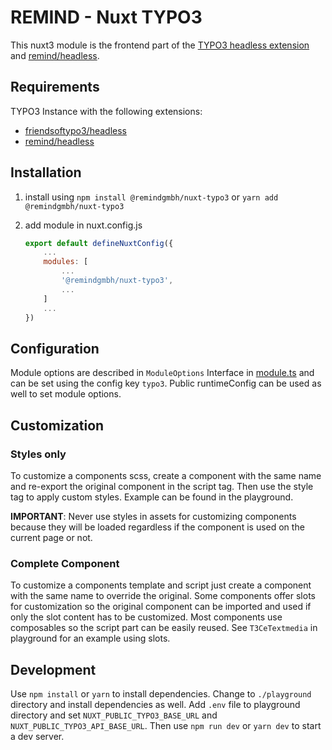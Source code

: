 # REMIND - Nuxt TYPO3

This nuxt3 module is the frontend part of the [TYPO3 headless extension](https://github.com/TYPO3-Headless/headless) and [remind/headless](https://github.com/remindgmbh/headless).

## Requirements

TYPO3 Instance with the following extensions:

-   [friendsoftypo3/headless](https://github.com/TYPO3-Headless/headless)
-   [remind/headless](https://github.com/remindgmbh/headless)

## Installation

1. install using `npm install @remindgmbh/nuxt-typo3` or `yarn add @remindgmbh/nuxt-typo3`

2. add module in nuxt.config.js

    ```javascript
    export default defineNuxtConfig({
        ...
        modules: [
            ...
            '@remindgmbh/nuxt-typo3',
            ...
        ]
        ...
    })
    ```

## Configuration

Module options are described in `ModuleOptions` Interface in [module.ts](src/module.ts) and can be set using the config key `typo3`. Public runtimeConfig can be used as well to set module options.

## Customization

### Styles only

To customize a components scss, create a component with the same name and re-export the original component in the script tag.
Then use the style tag to apply custom styles. Example can be found in the playground.

**IMPORTANT**: Never use styles in assets for customizing components because they will be loaded regardless if the component is used on the current page or not.

### Complete Component

To customize a components template and script just create a component with the same name to override the original. Some components offer slots for customization so the original component can be imported and used if only the slot content has to be customized. Most components use composables so the script part can be easily reused. See `T3CeTextmedia` in playground for an example using slots.

## Development

Use `npm install` or `yarn` to install dependencies. Change to `./playground` directory and install dependencies as well. Add `.env` file to playground directory and set `NUXT_PUBLIC_TYPO3_BASE_URL` and `NUXT_PUBLIC_TYPO3_API_BASE_URL`. Then use `npm run dev` or `yarn dev` to start a dev server.
